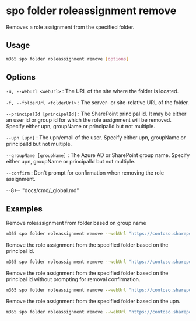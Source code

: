 # spo folder roleassignment remove

Removes a role assignment from the specified folder.

## Usage

```sh
m365 spo folder roleassignment remove [options]
```

## Options

`-u, --webUrl <webUrl>`
: The URL of the site where the folder is located.

`-f, --folderUrl <folderUrl>`
: The server- or site-relative URL of the folder.

`--principalId [principalId]`
: The SharePoint principal id. It may be either an user id or group id for which the role assignment will be removed. Specify either upn, groupName or principalId but not multiple.

`--upn [upn]`
: The upn/email of the user. Specify either upn, groupName or principalId but not multiple.

`--groupName [groupName]`
: The Azure AD or SharePoint group name. Specify either upn, groupName or principalId but not multiple.

`--confirm`
: Don't prompt for confirmation when removing the role assignment.

--8<-- "docs/cmd/_global.md"

## Examples

Remove roleassignment from folder based on group name

```sh
m365 spo folder roleassignment remove --webUrl "https://contoso.sharepoint.com/sites/contoso-sales" --folderUrl  "/Shared Documents/FolderPermission" --groupName "saleGroup"
```

Remove the role assignment from the specified folder based on the principal id.

```sh
m365 spo folder roleassignment remove --webUrl "https://contoso.sharepoint.com/sites/contoso-sales" --folderUrl "/Shared Documents/FolderPermission" --principalId 2
```

Remove the role assignment from the specified folder based on the principal id without prompting for removal confirmation.

```sh
m365 spo folder roleassignment remove --webUrl "https://contoso.sharepoint.com/sites/contoso-sales" --folderUrl "/Shared Documents/FolderPermission" --principalId 2 --confirm
```

Remove the role assignment from the specified folder based on the upn.

```sh
m365 spo folder roleassignment remove --webUrl "https://contoso.sharepoint.com/sites/contoso-sales" --folderUrl "/Shared Documents/FolderPermission" --upn "test@contoso.onmicrosoft.com"
```
